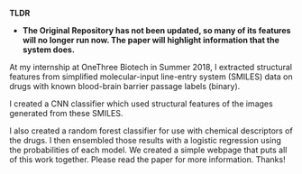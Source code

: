 **TLDR**
- **The Original Repository has not been updated, so many of its features will no longer run now. The paper will highlight information that the system does.**

At my internship at OneThree Biotech in Summer 2018, I extracted structural features from simplified molecular-input line-entry system (SMILES) data on drugs with known blood-brain barrier passage labels (binary). 

I created a CNN classifier which used structural features of the images generated from these SMILES. 

I also created a random forest classifier for use with chemical descriptors of the drugs. I then ensembled those results with a logistic regression using the probabilities of each model. We created a simple webpage that puts all of this work together. Please read the paper for more information. Thanks!

